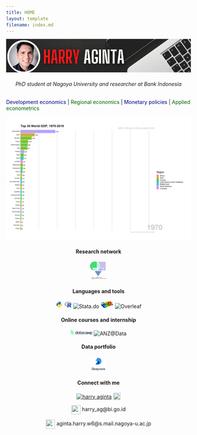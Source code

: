 ```yaml
---
title: HOME
layout: template
filename: index.md
--- 
```


![](https://raw.githubusercontent.com/haginta/Harry-Aginta/main/HARRY-AGINTA1.png)
<h6 align="center">PhD student at Nagoya University and researcher at Bank Indonesia</h6>

<span style="color:darkblue"> Development economics</span> | <span style="color:darkgreen"> Regional economics</span> | <span style="color:darkblue"> Monetary policies</span> | <span style="color:darkgreen"> Applied econometrics</span>

![MasterHead](https://raw.githubusercontent.com/haginta/animated-bar-chart-in-R/main/anim_gdp.gif)
   
<h4 align="center">Research network</h4>
<p align="center"> <a href="https://quarcs-lab.org/"> <img src="https://raw.githubusercontent.com/haginta/Harry-Aginta/main/QuaRCS-lab-logo.png" width="50" height="50"/> </a>
   
</p>
<h4 align="center">Languages and tools</h4>
<p align="center"> <img src="https://raw.githubusercontent.com/devicons/devicon/master/icons/python/python-original.svg" alt="python" width="20" height="20"/>
<img src="https://raw.githubusercontent.com/devicons/devicon/master/icons/r/r-original.svg" alt="R" width="20" height="20"/> 
<img src="https://upload.wikimedia.org/wikipedia/commons/5/5c/Stata_Logo.svg" alt="Stata.do" width="35" height="20"/>
<img src="https://raw.githubusercontent.com/haginta/Harry-Aginta/main/geoda_icon.png" alt="GeoDa" width="35" height="20"/>
<img src="https://images.ctfassets.net/nrgyaltdicpt/6DEXmiP0xGqamuwaKc0woS/9c21c4f5312c6870292c471ad3ecaa5e/overleaf_wide_colour_light_bg.svg" alt="Overleaf" width="35" height="20"/>
   
<h4 align="center">Online courses and internship</h4>
<p align="center"> <img src="https://raw.githubusercontent.com/haginta/Harry-Aginta/main/DataCamp%20_%20Logo.png" alt="DataCamp" width="60" height="15"/>
<img src="https://upload.wikimedia.org/wikipedia/commons/c/c2/ANZ-Logo-2009.svg" alt="ANZ@Data" width="50" height="20"/>

<h4 align="center">Data portfolio</h4>
<p align="center"> <a href="https://deepnote.com/@haginta"> <img src="https://raw.githubusercontent.com/haginta/Harry-Aginta/main/Deepnote.png" width="40" height="40"/> </a>
   
<h4 align="center">Connect with me</h4>
<p align="center">
<a href="https://www.linkedin.com/in/harry-aginta-6a968735/" target="blank"><img align="center" src="https://raw.githubusercontent.com/rahuldkjain/github-profile-readme-generator/master/src/images/icons/Social/linked-in-alt.svg" alt="harry aginta" height="20" width="20" /></a>
<a href="https://www.researchgate.net/profile/Harry-Aginta" target="blank"><img align="center" src="https://upload.wikimedia.org/wikipedia/commons/5/5e/ResearchGate_icon_SVG.svg" height="20" width="20" /></a> </p>
<p align="center">
<a href="harry_ag@bi.go.id" target="blank"><img align="center" src="https://upload.wikimedia.org/wikipedia/commons/b/b1/Email_Shiny_Icon.svg" height="25" width="25" /></a> harry_ag@bi.go.id </p>
<p align="center">
<a href="aginta.harry.w6@s.mail.nagoya-u.ac.jp" target="blank"><img align="center" src="https://upload.wikimedia.org/wikipedia/commons/b/b1/Email_Shiny_Icon.svg" height="25" width="25" /></a> aginta.harry.w6@s.mail.nagoya-u.ac.jp
